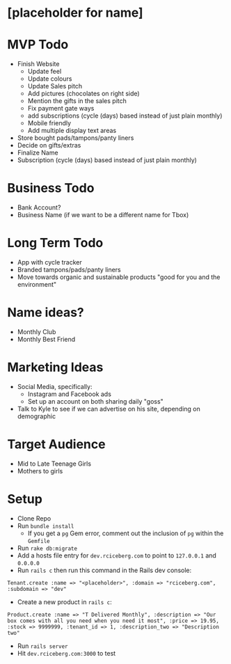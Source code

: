 [placeholder for name]
====

MVP Todo
===
* Finish Website
  * Update feel
  * Update colours
  * Update Sales pitch
  * Add pictures (chocolates on right side)
  * Mention the gifts in the sales pitch
  * Fix payment gate ways
  * add subscriptions (cycle (days) based instead of just plain monthly)
  * Mobile friendly
  * Add multiple display text areas
* Store bought pads/tampons/panty liners
* Decide on gifts/extras
* Finalize Name
* Subscription (cycle (days) based instead of just plain monthly)

Business Todo
===
* Bank Account?
* Business Name (if we want to be a different name for Tbox)

Long Term Todo
===
* App with cycle tracker
* Branded tampons/pads/panty liners
* Move towards organic and sustainable products "good for you and the environment"

Name ideas?
===
* Monthly Club
* Monthly Best Friend

Marketing Ideas
===
* Social Media, specifically:
  * Instagram and Facebook ads
  * Set up an account on both sharing daily "goss"
* Talk to Kyle to see if we can advertise on his site, depending on demographic

Target Audience
===
* Mid to Late Teenage Girls
* Mothers to girls

Setup
===

* Clone Repo
* Run `bundle install`
  * If you get a `pg` Gem error, comment out the inclusion of `pg` within the `Gemfile`
* Run `rake db:migrate`
* Add a hosts file entry for `dev.rciceberg.com` to point to `127.0.0.1` and `0.0.0.0`
* Run `rails c` then run this command in the Rails dev console:
```
Tenant.create :name => "<placeholder>", :domain => "rciceberg.com", :subdomain => "dev"
```
* Create a new product in `rails c`:
```
Product.create :name => "T Delivered Monthly", :description => "Our box comes with all you need when you need it most", :price => 19.95, :stock => 9999999, :tenant_id => 1, :description_two => "Description two"
```
* Run `rails server`
* Hit `dev.rciceberg.com:3000` to test
